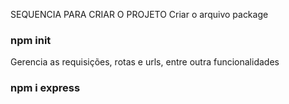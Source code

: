 SEQUENCIA PARA CRIAR O PROJETO
Criar o arquivo package
### npm init

Gerencia as requisições, rotas e urls, entre outra funcionalidades
### npm i express